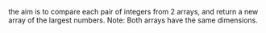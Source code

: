 the aim is to compare each pair of integers from 2 arrays, and return a new array of the largest numbers.
Note: Both arrays have the same dimensions.
